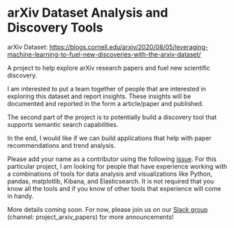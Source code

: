 # arXiv Dataset Analysis and Discovery Tools 

arXiv Dataset: https://blogs.cornell.edu/arxiv/2020/08/05/leveraging-machine-learning-to-fuel-new-discoveries-with-the-arxiv-dataset/

A project to help explore arXiv research papers and fuel new scientific discovery.

I am interested to put a team together of people that are interested in exploring this dataset and report insights. These insights will be documented and reported in the form a article/paper and published.

The second part of the project is to potentially build a discovery tool that supports semantic search capabilities.

In the end, I would like if we can build applications that help with paper recommendations and trend analysis. 

Please add your name as a contributor using the following [issue](https://github.com/dair-ai/arxiv_analysis/issues/1). For this particular project, I am looking for people that have experience working with a combinations of tools for data analysis and visualizations like Python, pandas, matplotlib, Kibana, and Elasticsearch. It is not required that you know all the tools and if you know of other tools that experience will come in handy.

More details coming soon. For now, please join us on our [Slack group](https://dairai.slack.com/join/shared_invite/zt-dv2dwzj7-F9HT047jIGkunNKv88lQ~g#/) (channel: project_arxiv_papers) for more announcements!
